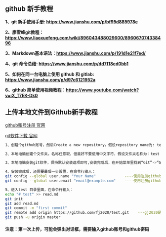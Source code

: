 ## github 新手教程

**1、git 新手使用手册: https://www.jianshu.com/p/bf95d885978e**

**2、廖雪峰git教程：https://www.liaoxuefeng.com/wiki/896043488029600/896067074338496**

**3、Markdown基本语法：https://www.jianshu.com/p/191d1e21f7ed/**

**4、git 命令总结: https://www.jianshu.com/p/dd7f18ed0bb1**

**5、如何在同一台电脑上使用 github 和 gitlab: https://www.jianshu.com/p/d97c6121952a**

**6、github 简单使用视频教程：https://www.youtube.com/watch?v=iX_T7EK-Dk0**

## 上传本地文件到Github新手教程

<a href="https://github.com/" target="_blank">github账号注册 官网</a>
 
<a href="https://git-scm.com/" target="_blank">git软件下载 官网</a>


```bash
1、创建个github账号，然后Create a new repository，假设repository name为: test

2、本地电脑创建个文件夹，名称任意取，但最好不要使用中文字符，假设文件夹名称为：test

3、本地电脑安装git软件，保持默认安装选项即可,安装完成后，在开始菜单里找到“Git”->“Git Bash”，蹦出一个类似命令行窗口的东西，就说明Git安装成功

4、安装完成后，还需要最后一步设置，在命令行输入：
git config --global user.name "Your Name"             ----使用注册github账号的Username
git config --global user.email "email@example.com"    ----使用注册github账号时所用的邮箱

5、进入test 目录里面，在命令行输入：
echo "# test" >> read.md
git init
git add read.md
git commit -m "first commit"
git remote add origin https://github.com/fj2020/test.git    ---gj2020是我注册的github账号的username
git push -u origin master
```
#### 注意：第一次上传，可能会弹出对话框，需要输入github账号和github密码
